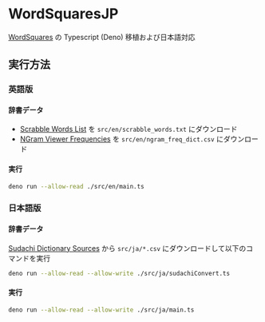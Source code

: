 # WordSquaresJP

[WordSquares](https://github.com/HackerPoet/WordSquares) の Typescript (Deno) 移植および日本語対応

## 実行方法

### 英語版

#### 辞書データ

- [Scrabble Words List](https://raw.githubusercontent.com/andrewchen3019/wordle/refs/heads/main/Collins%20Scrabble%20Words%20(2019).txt) を `src/en/scrabble_words.txt` にダウンロード
- [NGram Viewer Frequencies](https://www.kaggle.com/datasets/wheelercode/dictionary-word-frequency) を `src/en/ngram_freq_dict.csv` にダウンロード

#### 実行

```bash
deno run --allow-read ./src/en/main.ts
```

### 日本語版

#### 辞書データ

[Sudachi Dictionary Sources](http://sudachi.s3-website-ap-northeast-1.amazonaws.com/sudachidict-raw/) から `src/ja/*.csv` にダウンロードして以下のコマンドを実行

```bash
deno run --allow-read --allow-write ./src/ja/sudachiConvert.ts
```

#### 実行

```bash
deno run --allow-read --allow-write ./src/ja/main.ts
```
